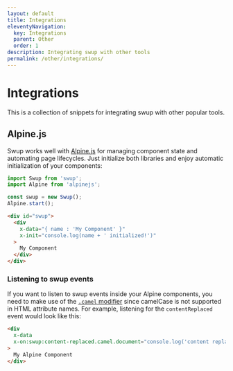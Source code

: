 ```yaml
---
layout: default
title: Integrations
eleventyNavigation:
  key: Integrations
  parent: Other
  order: 1
description: Integrating swup with other tools
permalink: /other/integrations/
---
```


# Integrations

This is a collection of snippets for integrating swup with other popular tools.

## Alpine.js

Swup works well with [Alpine.js](https://alpinejs.dev/) for managing component
state and automating page lifecycles. Just initialize both libraries and enjoy
automatic initialization of your components:

```js
import Swup from 'swup';
import Alpine from 'alpinejs';

const swup = new Swup();
Alpine.start();
```

```html
<div id="swup">
  <div
    x-data="{ name : 'My Component' }"
    x-init="console.log(name + ' initialized!')"
  >
    My Component
  </div>
</div>
```

### Listening to swup events

If you want to listen to swup events inside your Alpine components, you need to
make use of the [`.camel` modifier](https://alpinejs.dev/directives/on#camel)
since camelCase is not supported in HTML attribute names. For example, listening
for the `contentReplaced` event would look like this:

```html
<div
  x-data
  x-on:swup:content-replaced.camel.document="console.log('content replaced!')"
>
  My Alpine Component
</div>
```

